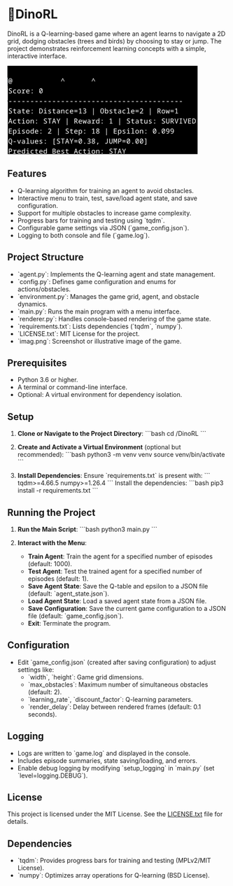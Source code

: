 # 🦖DinoRL

DinoRL is a Q-learning-based game where an agent learns to navigate a 2D grid, dodging obstacles (trees and birds) by choosing to stay or jump. The project demonstrates reinforcement learning concepts with a simple, interactive interface.

![DinoRL Screenshot](imag.png)

## Features
- Q-learning algorithm for training an agent to avoid obstacles.
- Interactive menu to train, test, save/load agent state, and save configuration.
- Support for multiple obstacles to increase game complexity.
- Progress bars for training and testing using \`tqdm\`.
- Configurable game settings via JSON (\`game_config.json\`).
- Logging to both console and file (\`game.log\`).

## Project Structure
- \`agent.py\`: Implements the Q-learning agent and state management.
- \`config.py\`: Defines game configuration and enums for actions/obstacles.
- \`environment.py\`: Manages the game grid, agent, and obstacle dynamics.
- \`main.py\`: Runs the main program with a menu interface.
- \`renderer.py\`: Handles console-based rendering of the game state.
- \`requirements.txt\`: Lists dependencies (\`tqdm\`, \`numpy\`).
- \`LICENSE.txt\`: MIT License for the project.
- \`imag.png\`: Screenshot or illustrative image of the game.

## Prerequisites
- Python 3.6 or higher.
- A terminal or command-line interface.
- Optional: A virtual environment for dependency isolation.

## Setup
1. **Clone or Navigate to the Project Directory**:
   \`\`\`bash
   cd /DinoRL
   \`\`\`

2. **Create and Activate a Virtual Environment** (optional but recommended):
   \`\`\`bash
   python3 -m venv venv
   source venv/bin/activate
   \`\`\`

3. **Install Dependencies**:
   Ensure \`requirements.txt\` is present with:
   \`\`\`
   tqdm>=4.66.5
   numpy>=1.26.4
   \`\`\`
   Install the dependencies:
   \`\`\`bash
   pip3 install -r requirements.txt
   \`\`\`

## Running the Project
1. **Run the Main Script**:
   \`\`\`bash
   python3 main.py
   \`\`\`

2. **Interact with the Menu**:
   - **Train Agent**: Train the agent for a specified number of episodes (default: 1000).
   - **Test Agent**: Test the trained agent for a specified number of episodes (default: 1).
   - **Save Agent State**: Save the Q-table and epsilon to a JSON file (default: \`agent_state.json\`).
   - **Load Agent State**: Load a saved agent state from a JSON file.
   - **Save Configuration**: Save the current game configuration to a JSON file (default: \`game_config.json\`).
   - **Exit**: Terminate the program.

## Configuration
- Edit \`game_config.json\` (created after saving configuration) to adjust settings like:
  - \`width\`, \`height\`: Game grid dimensions.
  - \`max_obstacles\`: Maximum number of simultaneous obstacles (default: 2).
  - \`learning_rate\`, \`discount_factor\`: Q-learning parameters.
  - \`render_delay\`: Delay between rendered frames (default: 0.1 seconds).

## Logging
- Logs are written to \`game.log\` and displayed in the console.
- Includes episode summaries, state saving/loading, and errors.
- Enable debug logging by modifying \`setup_logging\` in \`main.py\` (set \`level=logging.DEBUG\`).

## License
This project is licensed under the MIT License. See the [LICENSE.txt](LICENSE.txt) file for details.

## Dependencies
- \`tqdm\`: Provides progress bars for training and testing (MPLv2/MIT License).
- \`numpy\`: Optimizes array operations for Q-learning (BSD License).


